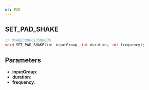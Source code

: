 ```yaml
---
ns: PAD
---
```

## SET_PAD_SHAKE

```c
// 0x48B3886C1358D0D5
void SET_PAD_SHAKE(int inputGroup, int duration, int frequency);
```

## Parameters
* **inputGroup**:
* **duration**:
* **frequency**:
